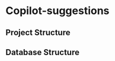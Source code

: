 # Copilot-suggestions

## Project Structure
<!--
q: how should we structure this project?
a: we should have a core project that contains the data models and the data access layer
   we should have a web project that contains the controllers and the views
   we should have a test project that contains the unit tests

q: how should we structure the data access layer?
a: we should have a repository interface that contains the CRUD methods
   we should have a repository implementation that contains the CRUD methods
   we should have a context class that contains the db context

q: how should we structure the data models?
a: we should have a dto class for each table in the database
   we should have a create dto class for each table in the database
   we should have a update dto class for each table in the database

q: how should we structure the controllers?
a: we should have a controller for each table in the database
   we should have a controller for each view in the application

q: how should we structure the views?
a: we should have a view for each controller in the application

q: how should we structure the unit tests?
a: we should have a test class for each controller in the application
   we should have a test class for each repository in the application -->

## Database Structure
<!--
// q: how do we structure a database that keeps track of commits in a repository?
// a: we need a table for commits, a table for users, and a table for repositories

// q: what are the columns in the commits table?
// a: id, user_id, repo_id, date

// q: what are the columns in the users table?
// a: id, name

// q: what are the columns in the repositories table?
// a: id, url, last_commit_id

// q: what are the relationships between the tables?
// a: commits.user_id -> users.id
//    commits.repo_id -> repositories.id

 -->
